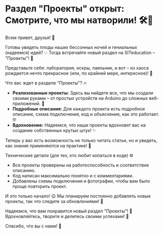 # Раздел "Проекты" открыт: Смотрите, что мы натворили! 🛠️🎉

Всем привет, друзья! 👋

Готовы увидеть плоды наших бессонных ночей и гениальных (надеемся) идей? 💡 Тогда встречайте новый раздел на SITeducation – "Проекты"! 🤩

Представьте себе: лаборатория, искры, паяльник, и вот – из хаоса рождается нечто прекрасное (или, по крайней мере, интересное)! 🤪

Что вас ждет в разделе "Проекты"? 🔥

*   **Реализованные проекты:** Здесь вы найдете все, что мы создали своими руками – от простых устройств на Arduino до сложных веб-приложений. 🚀
*   **Подробные описания:** Для каждого проекта есть подробное описание, схема подключения, код и объяснение, как это работает. 🤓
*   **Вдохновение:** Надеемся, что наши проекты вдохновят вас на создание собственных крутых штук! ✨


Теперь у вас есть возможность не только читать статьи, но и увидеть, как знания применяются на практике! 🤩

Технические детали (для тех, кто любит копаться в коде) ⚙️

*   Все проекты проверены на работоспособность и соответствие описанию.
*   Код написан максимально понятно и с комментариями.
*   Добавлены схемы подключения и фотографии, чтобы вам было проще повторить проект.

И это только начало! 😉 Мы планируем постоянно добавлять новые проекты, так что следите за обновлениями! 🚀

Надеемся, что вам понравится новый раздел "Проекты"! 🙏 Вдохновляйтесь, творите и делитесь своими успехами! 🎉

Спасибо, что вы с нами! 🙏
